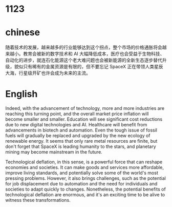 # 1123

# chinese

随着技术的发展，越来越多的行业能够达到这个拐点，整个市场的价格通胀将会越来越小。教育会被新的数字技术和 AI 大幅降低成本，医疗也会受益于生物科技、自动化的进步，就连石化能源这个老大难问题也会被新能源的全新生态逐步替代升级，貌似只有稀有的金属资源是有限的，但不要忘记 SpaceX 正在带领人类星辰大海，行星级开矿也许会成为未来的主流。

# English

Indeed, with the advancement of technology, more and more industries are reaching this turning point, and the overall market price inflation will become smaller and smaller. Education will see significant cost reductions due to new digital technologies and AI. Healthcare will benefit from advancements in biotech and automation. Even the tough issue of fossil fuels will gradually be replaced and upgraded by the new ecology of renewable energy. It seems that only rare metal resources are finite, but don't forget that SpaceX is leading humanity to the stars, and planetary mining may become mainstream in the future.

Technological deflation, in this sense, is a powerful force that can reshape economies and societies. It can make goods and services more affordable, improve living standards, and potentially solve some of the world's most pressing problems. However, it also brings challenges, such as the potential for job displacement due to automation and the need for individuals and societies to adapt quickly to changes. Nonetheless, the potential benefits of technological deflation are enormous, and it's an exciting time to be alive to witness these transformations.
